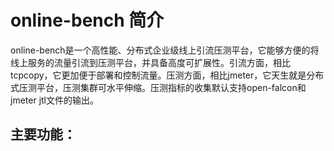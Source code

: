 # online-bench 简介

online-bench是一个高性能、分布式企业级线上引流压测平台，它能够方便的将线上服务的流量引流到压测平台，并具备高度可扩展性。引流方面，相比tcpcopy，它更加便于部署和控制流量。压测方面，相比jmeter，它天生就是分布式压测平台，压测集群可水平伸缩。压测指标的收集默认支持open-falcon和jmeter jtl文件的输出。

## 主要功能：
